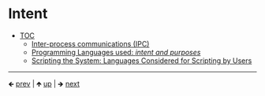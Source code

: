 

# Intent

<!-- *toc* -->

* [TOC](#intent)
    * [Inter-process communications (IPC)](#inter-process-communications-ipc)
    * [Programming Languages used: *intent and purposes*](#programming-languages-used-intent-and-purposes)
    * [Scripting the System: Languages Considered for Scripting by Users](#scripting-the-system-languages-considered-for-scripting-by-users)















	
----

🡸 [prev](./0001-reason-for-this.md)  |  🡹 [up](../README.md)  |  🡺 [next](./0003-inter-process.md)
